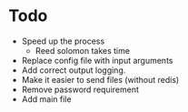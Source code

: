 # Todo #
- Speed up the process
  - Reed solomon takes time
- Replace config file with input arguments
- Add correct output logging. 
- Make it easier to send files (without redis)
- Remove password requirement
- Add main file